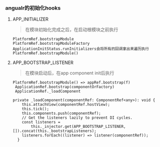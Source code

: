 ### angualr的初始化hooks

1. APP_INITIALIZER

   > 在模块初始化完成之后，在启动根模块之前执行

   ```
   PlatformRef.bootstrapModule
   PlatformRef.bootstrapModuleFactory
   ApplicationInitStatus.runInitializers会将所有的回调拿出来遍历执行
   PlatformRef.bootstrapModule()
   
   ```

   

2. APP_BOOTSTRAP_LISTENER

   > 在模块启动后，在app component init后执行
   
   ```
   PlatformRef.bootstrapModule() => appRef.bootstrap(f)
   	ApplicationRef.bootstrap(componentOrFactory)
   	ApplicationRef._loadComponent
   	
   private _loadComponent(componentRef: ComponentRef<any>): void {
       this.attachView(componentRef.hostView);
       this.tick();
       this.components.push(componentRef);
       // Get the listeners lazily to prevent DI cycles.
       const listeners =
           this._injector.get(APP_BOOTSTRAP_LISTENER, []).concat(this._bootstrapListeners);
       listeners.forEach((listener) => listener(componentRef));
     }
   ```
   
   
